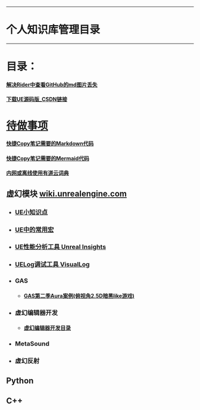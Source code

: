 ___________________________________________________________________________________________
# 个人知识库管理目录

___________________________________________________________________________________________

# 目录：

#### [解决Rider中查看GitHub的md图片丢失](./解决Rider中查看GitHub的md图片丢失.md)

#### [下载UE源码版_CSDN链接](https://blog.csdn.net/qq_39934403/article/details/128050817)


# [待做事项](./TODO.md)

#### [快捷Copy笔记需要的Markdown代码](./MarkdownCopyMenu.md)
#### [快捷Copy笔记需要的Mermaid代码](./Mermaid格式参考.md)
#### [内网或离线使用有道云词典](./有道云词典离线打包.md)

## 虚幻模块 [wiki.unrealengine.com](https://michaeljcole.github.io/wiki.unrealengine.com/)
- ### [UE小知识点](./UECPP/UE_Tips.md)
- ### [UE中的常用宏](./UECPP/CommonMacrosUE.md)
- ### [UE性能分析工具 Unreal Insights](./UECPP/Unreal_Insights.md)
- ### [UELog调试工具 VisualLog](./UECPP/UE_VisualLog.md)

- ### GAS
  - #### [GAS第二季Aura案例(俯视角2.5D暗黑like游戏)](./UECPP/Models/GAS/GAS_2_Aura/MainMenu.md)

- ### 虚幻编辑器开发
  - #### [虚幻编辑器开发目录](./UECPP/Models/UE_Editor/UE_EditorDevelopment/UE_Editor_001.md)

- ### MetaSound

- ### 虚幻反射

## Python


## C++